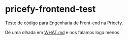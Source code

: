 # pricefy-frontend-test

Teste de código para Engenharia de Front-end na Pricefy.

Dê uma olhada em [WHAT.md](WHAT.md) e nos falamos logo menos.